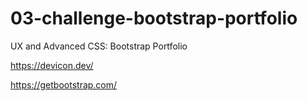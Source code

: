 # 03-challenge-bootstrap-portfolio
UX and Advanced CSS: Bootstrap Portfolio


https://devicon.dev/

https://getbootstrap.com/
